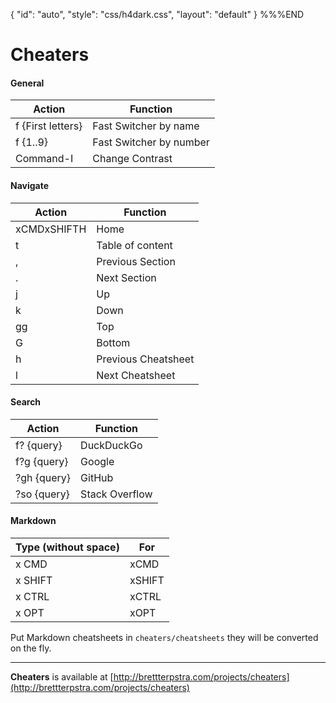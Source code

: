 {
    "id": "auto",
    "style": "css/h4dark.css",
    "layout": "default"
}
%%%END

# Cheaters

#### General

Action | Function
-- | --
f {First letters} | Fast Switcher by name
f {1..9} | Fast Switcher by number
Command-I | Change Contrast

#### Navigate

Action | Function
-- | --
xCMDxSHIFTH | Home
t | Table of content
, | Previous Section
. | Next Section
j | Up
k | Down
gg | Top
G | Bottom
h | Previous Cheatsheet
l | Next Cheatsheet

#### Search

Action | Function
-- | --
f? {query} | DuckDuckGo
f?g {query} | Google
?gh {query} | GitHub
?so {query} | Stack Overflow

#### Markdown

Type (without space) | For
-- | --
x CMD | xCMD
x SHIFT | xSHIFT
x CTRL | xCTRL
x OPT | xOPT

Put Markdown cheatsheets in `cheaters/cheatsheets` they will be converted on the fly.

---

**Cheaters** is available at [http://brettterpstra.com/projects/cheaters](http://brettterpstra.com/projects/cheaters)
